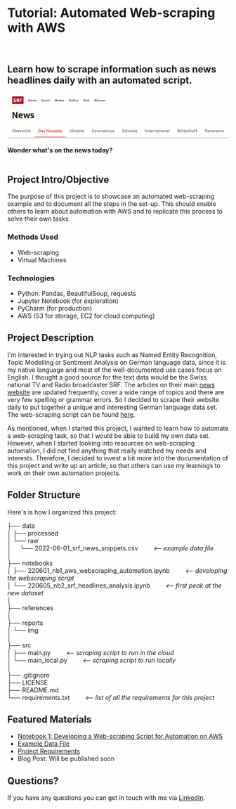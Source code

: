 # Tutorial: Automated Web-scraping with AWS

<br>

## Learn how to scrape information such as news headlines daily with an automated script.

![SRF Website Header](reports/img/srf_news_header.png)
**Wonder what's on the news today?**
<br>
<br>


## Project Intro/Objective
The purpose of this project is to showcase an automated web-scraping example and to document all the steps in the set-up. This should enable others to learn about automation with AWS and to replicate this process to solve their own tasks.

### Methods Used
* Web-scraping
* Virtual Machines

### Technologies
* Python: Pandas, BeautifulSoup, requests
* Jupyter Notebook (for exploration)
* PyCharm (for production)
* AWS (S3 for storage, EC2 for cloud computing)

## Project Description
I'm interested in trying out NLP tasks such as Named Entity Recognition, Topic Modelling or Sentiment Analysis on German language data, since it is my native language and most of the well-documented use cases focus on English. I thought a good source for the text data would be the Swiss national TV and Radio broadcaster SRF. The articles on their main [news website](https://www.srf.ch/news/das-neueste) are updated frequently, cover a wide range of topics and there are very few spelling or grammar errors. So I decided to scrape their website daily to put together a unique and interesting German language data set. The web-scraping script can be found [here](https://github.com/Alessine/aws_webscraping_automation/blob/master/src/main.py).

As mentioned, when I started this project, I wanted to learn how to automate a web-scraping task, so that I would be able to build my own data set. However, when I started looking into resources on web-scraping automation, I did not find anything that really matched my needs and interests. Therefore, I decided to invest a bit more into the documentation of this project and write up an article, so that others can use my learnings to work on their own automation projects.

## Folder Structure
Here's is how I organized this project:

├── data  
│ ├── processed  
│ └── raw  
│  &nbsp; &nbsp;  └── 2022-06-01_srf_news_snippets.csv &nbsp; &nbsp; &nbsp; &nbsp; *<-- example data file*  
│  
├── notebooks  
│ ├── 220601_nb1_aws_webscraping_automation.ipynb   &nbsp; &nbsp; &nbsp; &nbsp; *<-- developing the webscraping script*  
│ └── 220605_nb2_srf_headlines_analysis.ipynb   &nbsp; &nbsp; &nbsp; &nbsp; *<-- first peak at the new dataset*  
│  
├── references  
│  
├── reports   
│ └── img   
│  
├── src  
│  ├── main.py     &nbsp; &nbsp; &nbsp; &nbsp; *<-- scraping script to run in the cloud*  
│  └── main_local.py     &nbsp; &nbsp; &nbsp; &nbsp; *<-- scraping script to run locally*  
│  
├── .gitignore  
├── LICENSE  
├── README.md  
└── requirements.txt       &nbsp; &nbsp; &nbsp; &nbsp; *<-- list of all the requirements for this project*  


## Featured Materials
* [Notebook 1: Developing a Web-scraping Script for Automation on AWS](https://github.com/Alessine/aws_webscraping_automation/blob/master/notebooks/220601_nb1_aws_webscraping_automation.ipynb)
* [Example Data File](https://github.com/Alessine/aws_webscraping_automation/blob/master/data/raw/2022-06-01_srf_news_snippets.csv)
* [Project Requirements](https://github.com/Alessine/aws_webscraping_automation/blob/master/requirements.txt)
* Blog Post: Will be published soon


## Questions?
If you have any questions you can get in touch with me via [LinkedIn](https://www.linkedin.com/in/angela-niederberger/).
